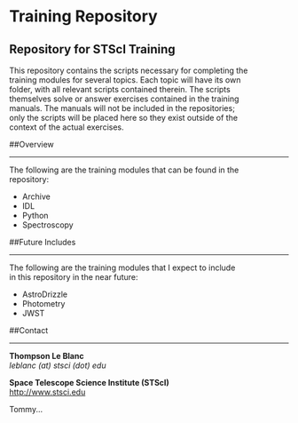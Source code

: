Training Repository
====================

Repository for STScI Training
-----------------------------

This repository contains the scripts necessary for completing the  
training modules for several topics. Each topic will have its own  
folder, with all relevant scripts contained therein. The scripts  
themselves solve or answer exercises contained in the training  
manuals. The manuals will not be included in the repositories;  
only the scripts will be placed here so they exist outside of the  
context of the actual exercises.


##Overview
**********

The following are the training modules that can be found in the  
repository:

* Archive
* IDL
* Python
* Spectroscopy


##Future Includes
*****************
The following are the training modules that I expect to include  
in this repository in the near future:

* AstroDrizzle
* Photometry
* JWST

##Contact
*********

**Thompson Le Blanc**  
*leblanc (at) stsci (dot) edu*
 
**Space Telescope Science Institute (STScI)**  
http://www.stsci.edu  



Tommy...